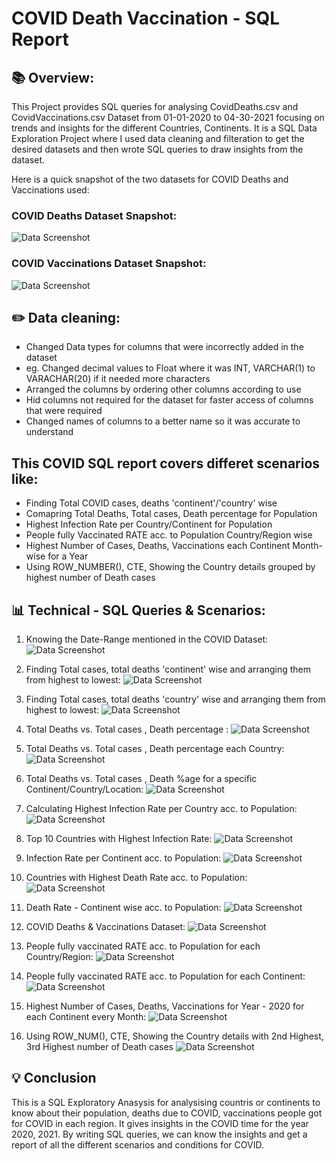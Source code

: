 # COVID Death Vaccination - SQL Report

## 📚 Overview:

This Project provides SQL queries for analysing CovidDeaths.csv and CovidVaccinations.csv Dataset from 01-01-2020 to 04-30-2021 focusing on trends and insights for the different Countries, Continents.
It is a SQL Data Exploration Project where I used data cleaning and filteration to get the desired datasets and then wrote SQL queries to draw insights from the dataset.

Here is a quick snapshot of the two datasets for COVID Deaths and Vaccinations used:

### COVID Deaths Dataset Snapshot:
![Data Screenshot](https://github.com/dipshisingh31/COVID-Death-Vaccination_SQLReport/blob/main/COVID_Deaths.jpg)

### COVID Vaccinations Dataset Snapshot:
![Data Screenshot](https://github.com/dipshisingh31/COVID-Death-Vaccination_SQLReport/blob/main/COVID_Vaccinations.jpg)



## ✏️ Data cleaning:

- Changed Data types for columns that were incorrectly added in the dataset
- eg. Changed decimal values to Float where it was INT, VARCHAR(1) to VARACHAR(20) if it needed more characters
- Arranged the columns by ordering other columns according to use
- Hid columns not required for the dataset for faster access of columns that were required
- Changed names of columns to a better name so it was accurate to understand
  


## This COVID SQL report covers differet scenarios like:
- Finding Total COVID cases, deaths 'continent'/'country' wise
- Comapring Total Deaths, Total cases, Death percentage for Population
- Highest Infection Rate per Country/Continent for Population
- People fully Vaccinated RATE acc. to Population Country/Region wise
- Highest Number of Cases, Deaths, Vaccinations each Continent Month-wise for a Year
- Using ROW_NUMBER(), CTE, Showing the Country details grouped by highest number of Death cases



## 📊 Technical - SQL Queries & Scenarios:

1. Knowing the Date-Range mentioned in the COVID Dataset:
        ![Data Screenshot](https://github.com/dipshisingh31/COVID-Death-Vaccination_SQLReport/blob/main/SQL1.jpg)

2. Finding Total cases, total deaths 'continent' wise and arranging them from highest to lowest:
        ![Data Screenshot](https://github.com/dipshisingh31/COVID-Death-Vaccination_SQLReport/blob/main/SQL2.jpg)

3. Finding Total cases, total deaths 'country' wise and arranging them from highest to lowest:
        ![Data Screenshot](https://github.com/dipshisingh31/COVID-Death-Vaccination_SQLReport/blob/main/SQL3.jpg)

4. Total Deaths vs. Total cases , Death percentage :
        ![Data Screenshot](https://github.com/dipshisingh31/COVID-Death-Vaccination_SQLReport/blob/main/SQL4.jpg)

5. Total Deaths vs. Total cases , Death percentage each Country:
        ![Data Screenshot](https://github.com/dipshisingh31/COVID-Death-Vaccination_SQLReport/blob/main/SQL5.jpg)

6. Total Deaths vs. Total cases , Death %age for a specific Continent/Country/Location:
        ![Data Screenshot](https://github.com/dipshisingh31/COVID-Death-Vaccination_SQLReport/blob/main/SQL6.jpg)

7. Calculating Highest Infection Rate per Country acc. to Population:
        ![Data Screenshot](https://github.com/dipshisingh31/COVID-Death-Vaccination_SQLReport/blob/main/SQL7.jpg)

8. Top 10 Countries with  Highest Infection Rate:
        ![Data Screenshot](https://github.com/dipshisingh31/COVID-Death-Vaccination_SQLReport/blob/main/SQL8.jpg)

9. Infection Rate per Continent acc. to Population:
        ![Data Screenshot](https://github.com/dipshisingh31/COVID-Death-Vaccination_SQLReport/blob/main/SQL9.jpg)

10. Countries with  Highest Death Rate acc. to Population:
        ![Data Screenshot](https://github.com/dipshisingh31/COVID-Death-Vaccination_SQLReport/blob/main/SQL10.jpg)

11. Death Rate - Continent wise acc. to Population:
        ![Data Screenshot](https://github.com/dipshisingh31/COVID-Death-Vaccination_SQLReport/blob/main/SQL11.jpg)

12. COVID Deaths & Vaccinations Dataset:
       ![Data Screenshot](https://github.com/dipshisingh31/COVID-Death-Vaccination_SQLReport/blob/main/SQL12.jpg)

13. People fully vaccinated RATE acc. to Population for each Country/Region:
        ![Data Screenshot](https://github.com/dipshisingh31/COVID-Death-Vaccination_SQLReport/blob/main/SQL13.jpg)

14. People fully vaccinated RATE acc. to Population for each Continent:
        ![Data Screenshot](https://github.com/dipshisingh31/COVID-Death-Vaccination_SQLReport/blob/main/SQL14.jpg)

15. Highest Number of Cases, Deaths, Vaccinations for Year - 2020 for each Continent every Month:
        ![Data Screenshot](https://github.com/dipshisingh31/COVID-Death-Vaccination_SQLReport/blob/main/SQL15.jpg)

16. Using ROW_NUM(), CTE, Showing the Country details with 2nd Highest, 3rd Highest number of Death cases
        ![Data Screenshot](https://github.com/dipshisingh31/COVID-Death-Vaccination_SQLReport/blob/main/SQL16.jpg)


## 💡 Conclusion

This is a SQL Exploratory Anasysis for analysising countris or continents to know about their population, deaths due to COVID, vaccinations people got for COVID in each region. It gives insights in the COVID time for the year 2020, 2021. By writing SQL queries, we can know the insights and get a report of all the different scenarios and conditions for COVID.


